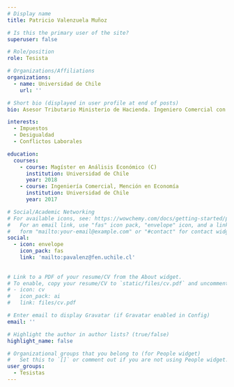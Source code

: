 ```yaml
---
# Display name
title: Patricio Valenzuela Muñoz

# Is this the primary user of the site?
superuser: false

# Role/position
role: Tesista

# Organizations/Affiliations
organizations:
  - name: Universidad de Chile
    url: ''

# Short bio (displayed in user profile at end of posts)
bio: Asesor Tributario Ministerio de Hacienda. Ingeniero Comercial con Mención en Economía de la Universidad de Chile,Tesista Magíster en Análisis Económico de la Universidad de Chile.

interests:
  - Impuestos
  - Desigualdad
  - Conflictos Laborales

education:
  courses:
    - course: Magíster en Análisis Económico (C)
      institution: Universidad de Chile
      year: 2018
    - course: Ingeniería Comercial, Mención en Economía
      institution: Universidad de Chile
      year: 2017

# Social/Academic Networking
# For available icons, see: https://wowchemy.com/docs/getting-started/page-builder/#icons
#   For an email link, use "fas" icon pack, "envelope" icon, and a link in the
#   form "mailto:your-email@example.com" or "#contact" for contact widget.
social:
  - icon: envelope
    icon_pack: fas
    link: 'mailto:pavalenz@fen.uchile.cl'
  
 
# Link to a PDF of your resume/CV from the About widget.
# To enable, copy your resume/CV to `static/files/cv.pdf` and uncomment the lines below.
# - icon: cv
#   icon_pack: ai
#   link: files/cv.pdf

# Enter email to display Gravatar (if Gravatar enabled in Config)
email: ''

# Highlight the author in author lists? (true/false)
highlight_name: false

# Organizational groups that you belong to (for People widget)
#   Set this to `[]` or comment out if you are not using People widget.
user_groups:
  - Tesistas
---
```

